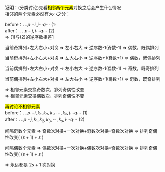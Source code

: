 **证明**：(分类讨论)先看<mark>相邻两个元素</mark>对换之后会产生什么情况    
相邻的两个元素必然有大小之分：    
    
 $\text{before：}\cdots p\cdots i,j\cdots q\cdots$ (1)    
 $\text{after：   }\cdots p\cdots j,i\cdots q\cdots$ (2)    
 $\Rightarrow$ (1)与(2)的逆序数相差1    
    
当前奇排列+左大右小+对换 $\Rightarrow$ 左小右大 $\Rightarrow$ 逆序数-1(奇数-1) $\Rightarrow$ 偶数，既偶排列    
    
当前奇排列+左小右大+对换 $\Rightarrow$ 左大右小 $\Rightarrow$ 逆序数+1(奇数+1) $\Rightarrow$ 偶数，既偶排列    
    
当前偶排列+左大右小+对换 $\Rightarrow$ 左小右大 $\Rightarrow$ 逆序数-1(偶数-1) $\Rightarrow$ 奇数，既奇排列    
    
当前偶排列+左小右大+对换 $\Rightarrow$ 左大右小 $\Rightarrow$ 逆序数+1(偶数+1) $\Rightarrow$ 奇数，既奇排列    
    
 $\Rightarrow$ 相邻元素交换奇数次，排列奇偶性改变    
 $\Rightarrow$ 相邻元素交换偶数次，排列奇偶性不变    
    
<mark>再讨论不相邻元素</mark>    
 $\text{before：}\cdots p\cdots i,k_1,k_2,k_3,\cdots,k_s,j\cdots q\cdots$ (1)    
 $\text{after：}\cdots p\cdots j,k_1,k_2,k_3,\cdots,k_s,i\cdots q\cdots$ (2)    
    
间隔奇数个元素 $\Rightarrow$ 奇数次对换+一次对换+奇数次对换=奇数次对换 $\Rightarrow$ 排列奇偶性改变( $(s+1)+s$ )    
    
间隔偶数个元素 $\Rightarrow$ 偶数次对换+一次对换+偶数次对换=奇数次对换 $\Rightarrow$ 排列奇偶性改变( $(s+1)+s$ )    
    
 $\Rightarrow$ 永远都是 $2s+1$ 次对换    
